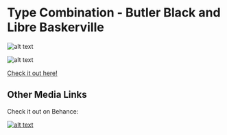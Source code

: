 # Type Combination - Butler Black and Libre Baskerville

![alt text](https://user-images.githubusercontent.com/44101085/61508000-75fe6f00-a9be-11e9-8283-c2e39c908bf2.png "Cover")

![alt text](https://user-images.githubusercontent.com/44101085/61508001-75fe6f00-a9be-11e9-83b3-e1caf8ae642c.png "Presentation")

[Check it out here!](https://jmserv.000webhostapp.com/TypeCombination/ "Type Combination")

## Other Media Links

Check it out on Behance:

[![alt text](https://user-images.githubusercontent.com/44101085/61507159-05098800-a9bb-11e9-8245-de6605be3968.png "Behance Logo")](https://www.behance.net/gallery/83086181/Type-Combination-Showcase-Butler-Libre-Baskerville)